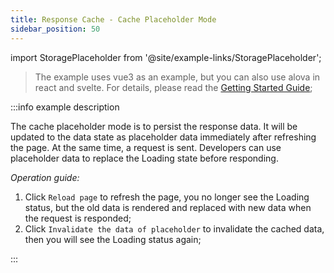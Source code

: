 ```yaml
---
title: Response Cache - Cache Placeholder Mode
sidebar_position: 50
---
```


import StoragePlaceholder from '@site/example-links/StoragePlaceholder';

> The example uses vue3 as an example, but you can also use alova in react and svelte. For details, please read the [Getting Started Guide](/get-started/overview);

<StoragePlaceholder></StoragePlaceholder>

:::info example description

The cache placeholder mode is to persist the response data. It will be updated to the data state as placeholder data immediately after refreshing the page. At the same time, a request is sent. Developers can use placeholder data to replace the Loading state before responding.

_Operation guide:_

1. Click `Reload page` to refresh the page, you no longer see the Loading status, but the old data is rendered and replaced with new data when the request is responded;
2. Click `Invalidate the data of placeholder` to invalidate the cached data, then you will see the Loading status again;

:::

